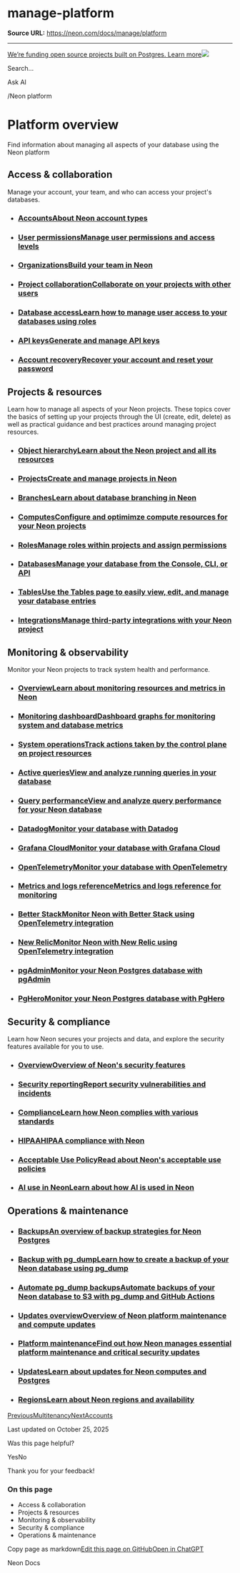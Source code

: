 # manage-platform

**Source URL:** https://neon.com/docs/manage/platform

---

[We’re funding open source projects built on Postgres. Learn more![](/_next/static/svgs/9ee958f8b2be7694e4ce9140c14df68e.svg)](https://neon.com/programs/open-source)

Search...

Ask AI

[](/docs)/Neon platform

# Platform overview

Find information about managing all aspects of your database using the Neon platform

## Access & collaboration

Manage your account, your team, and who can access your project's databases.

  * ### [AccountsAbout Neon account types](/docs/manage/accounts)
  * ### [User permissionsManage user permissions and access levels](/docs/manage/user-permissions)
  * ### [OrganizationsBuild your team in Neon](/docs/manage/organizations)
  * ### [Project collaborationCollaborate on your projects with other users](/docs/guides/project-collaboration-guide)
  * ### [Database accessLearn how to manage user access to your databases using roles](/docs/manage/database-access)
  * ### [API keysGenerate and manage API keys](/docs/manage/api-keys)
  * ### [Account recoveryRecover your account and reset your password](/docs/manage/account-recovery)



## Projects & resources

Learn how to manage all aspects of your Neon projects. These topics cover the basics of setting up your projects through the UI (create, edit, delete) as well as practical guidance and best practices around managing project resources.

  * ### [Object hierarchyLearn about the Neon project and all its resources](/docs/manage/overview)
  * ### [ProjectsCreate and manage projects in Neon](/docs/manage/projects)
  * ### [BranchesLearn about database branching in Neon](/docs/manage/branches)
  * ### [ComputesConfigure and optimimze compute resources for your Neon projects](/docs/manage/computes)
  * ### [RolesManage roles within projects and assign permissions](/docs/manage/roles)
  * ### [DatabasesManage your database from the Console, CLI, or API](/docs/manage/databases)
  * ### [TablesUse the Tables page to easily view, edit, and manage your database entries](/docs/guides/tables)
  * ### [IntegrationsManage third-party integrations with your Neon project](/docs/manage/integrations)



## Monitoring & observability

Monitor your Neon projects to track system health and performance.

  * ### [OverviewLearn about monitoring resources and metrics in Neon](/docs/introduction/monitoring)
  * ### [Monitoring dashboardDashboard graphs for monitoring system and database metrics](/docs/introduction/monitoring-page)
  * ### [System operationsTrack actions taken by the control plane on project resources](/docs/manage/operations)
  * ### [Active queriesView and analyze running queries in your database](/docs/introduction/monitor-active-queries)
  * ### [Query performanceView and analyze query performance for your Neon database](/docs/introduction/monitor-query-performance)
  * ### [DatadogMonitor your database with Datadog](/docs/guides/datadog)
  * ### [Grafana CloudMonitor your database with Grafana Cloud](/docs/guides/grafana-cloud)
  * ### [OpenTelemetryMonitor your database with OpenTelemetry](/docs/guides/opentelemetry)
  * ### [Metrics and logs referenceMetrics and logs reference for monitoring](/docs/reference/metrics-logs)
  * ### [Better StackMonitor Neon with Better Stack using OpenTelemetry integration](https://neon.com/guides/betterstack-otel-neon)
  * ### [New RelicMonitor Neon with New Relic using OpenTelemetry integration](https://neon.com/guides/newrelic-otel-neon)
  * ### [pgAdminMonitor your Neon Postgres database with pgAdmin](/docs/introduction/monitor-pgadmin)
  * ### [PgHeroMonitor your Neon Postgres database with PgHero](/docs/introduction/monitor-pghero)



## Security & compliance

Learn how Neon secures your projects and data, and explore the security features available for you to use.

  * ### [OverviewOverview of Neon's security features](/docs/security/security-overview)
  * ### [Security reportingReport security vulnerabilities and incidents](/docs/security/security-reporting)
  * ### [ComplianceLearn how Neon complies with various standards](/docs/security/compliance)
  * ### [HIPAAHIPAA compliance with Neon](/docs/security/hipaa)
  * ### [Acceptable Use PolicyRead about Neon's acceptable use policies](/docs/security/acceptable-use-policy)
  * ### [AI use in NeonLearn about how AI is used in Neon](/docs/security/ai-use-in-neon)



## Operations & maintenance

  * ### [BackupsAn overview of backup strategies for Neon Postgres](/docs/manage/backups)
  * ### [Backup with pg_dumpLearn how to create a backup of your Neon database using pg_dump](/docs/manage/backup-pg-dump)
  * ### [Automate pg_dump backupsAutomate backups of your Neon database to S3 with pg_dump and GitHub Actions](/docs/manage/backup-pg-dump-automate)
  * ### [Updates overviewOverview of Neon platform maintenance and compute updates](/docs/manage/maintenance-updates-overview)
  * ### [Platform maintenanceFind out how Neon manages essential platform maintenance and critical security updates](/docs/manage/platform-maintenance)
  * ### [UpdatesLearn about updates for Neon computes and Postgres](/docs/manage/updates)
  * ### [RegionsLearn about Neon regions and availability](/docs/introduction/regions)



[PreviousMultitenancy](/docs/guides/multitenancy)[NextAccounts](/docs/manage/accounts)

Last updated on October 25, 2025

Was this page helpful?

YesNo

Thank you for your feedback!

### On this page

  * Access & collaboration
  * Projects & resources
  * Monitoring & observability
  * Security & compliance
  * Operations & maintenance



Copy page as markdown[Edit this page on GitHub](https://github.com/neondatabase/website/tree/main/content/docs/manage/platform.md)[Open in ChatGPT](https://chatgpt.com/?hints=search&q=Read+https://raw.githubusercontent.com/neondatabase/website/refs/heads/main/content/docs/manage/platform.md)

Neon Docs